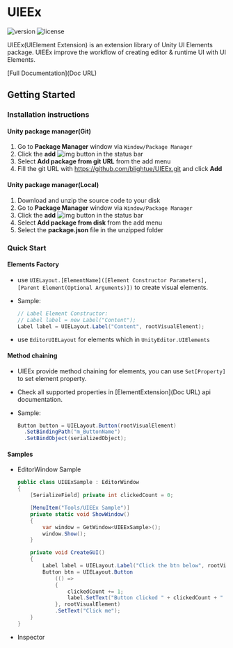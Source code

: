# UIEEx

![version](https://badgen.net/badge/version/0.1.1/orange) ![license](https://badgen.net/github/license/blightue/UIEEx)

UIEEx(UIElement Extension) is an extension library of Unity UI Elements package. UIEEx improve the workflow of creating editor &amp; runtime UI with UI Elements.

[Full Documentation](Doc URL)

## Getting Started

### Installation instructions

#### Unity package manager(Git)

1. Go to **Package Manager** window via `Window/Package Manager`
2. Click the **add** ![img](https://docs.unity3d.com/uploads/Main/iconAdd.png) button in the status bar
3. Select **Add package from git URL** from the add menu
4. Fill the git URL with https://github.com/blightue/UIEEx.git and click **Add**

#### Unity package manager(Local)

1. Download and unzip the source code to your disk
2. Go to **Package Manager** window via `Window/Package Manager`
3. Click the **add** ![img](https://docs.unity3d.com/uploads/Main/iconAdd.png) button in the status bar
4. Select **Add package from disk** from the add menu
5. Select the **package.json** file in the unzipped folder

### Quick Start

#### Elements Factory

 * use `UIELayout.[ElementName]([Element Constructor Parameters], [Parent Element(Optional Arguments)])` to create visual elements.

 * Sample:
    ```csharp
    // Label Element Constructor:
    // Label label = new Label("Content");
    Label label = UIELayout.Label("Content", rootVisualElement);
    ```
  
 * use `EditorUIELayout` for elements which in `UnityEditor.UIElements`

#### Method chaining

 * UIEEx provide method chaining for elements, you can use `Set[Property]` to set element property.
  
 * Check all supported properties in [ElementExtension](Doc URL) api documentation.

 * Sample:
    ```csharp
    Button button = UIELayout.Button(rootVisualElement)
      .SetBindingPath("m_ButtonName")
      .SetBindObject(serializedObject);
    ```

#### Samples

* EditorWindow Sample

    ```c#
    public class UIEExSample : EditorWindow
    {
        [SerializeField] private int clickedCount = 0;
    
        [MenuItem("Tools/UIEEx Sample")]
        private static void ShowWindow()
        {
            var window = GetWindow<UIEExSample>();
            window.Show();
        }
    
        private void CreateGUI()
        {
            Label label = UIELayout.Label("Click the btn below", rootVisualElement);
            Button btn = UIELayout.Button
                (() =>
                {
                    clickedCount += 1;
                    label.SetText("Button clicked " + clickedCount + " times");
                }, rootVisualElement)
                .SetText("Click me");
        }
    }
    ```
* Inspector
